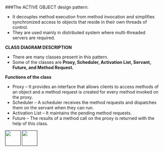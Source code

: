
###The ACTIVE OBJECT design pattern:

-	It decouples method execution from method invocation and simplifies synchronized access to objects that reside in their own threads of control.
-	They are used mainly in distributed system where multi-threaded servers are required.

<b>CLASS DIAGRAM DESCRIPTION</b>

- There are many classes present in this pattern. 
- Some of the classes are <b>Proxy, Scheduler, Activation List, Servant, Future, and Method Request.</b>

<b>Functions of the class</b>

- Proxy – It provides an interface that allows clients to access methods of an object and a method request is created for every method invoked on the proxy.
- Scheduler – A scheduler receives the method requests and dispatches them on the servant when they can run.
- Activation List – It maintains the pending method requests.
- Future – The results of a method call on the proxy is returned with the help of this class.


[<img src="https://cloud.githubusercontent.com/assets/14101008/11768481/3b7d20d6-a18b-11e5-95fe-a422966f4c03.png" width="50" height="50"></img>]()
[<img src="https://cloud.githubusercontent.com/assets/14101008/11768482/3d2d0bbc-a18b-11e5-8766-2e7f5b241782.png" width="50" height="50"></img>]()

